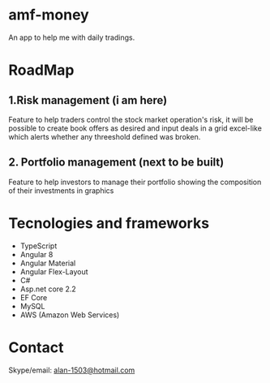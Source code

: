 # amf-money
An app to help me with daily tradings.

<h1>RoadMap</h1>

<h2>1.Risk management (i am here)</h2>
  
<p>Feature to help traders control the stock market operation's risk, it will be possible to create book offers as desired and input deals   in a grid excel-like which alerts whether any threeshold defined was broken.</p>
  
<h2>2. Portfolio management (next to be built)</h2>

 <p>Feature to help investors to manage their portfolio showing the composition of their investments in graphics</p>
 
 <h1>Tecnologies and frameworks</h1>
<ul>
  <li>TypeScript</li>
  <li>Angular 8</li>
  <li>Angular Material</li>
  <li>Angular Flex-Layout</li>
  <li>C#</li>
  <li>Asp.net core 2.2</li>
  <li>EF Core</li>
  <li>MySQL</li>
  <li>AWS (Amazon Web Services)</li>
</ul>

<h1>Contact</h1>

Skype/email: alan-1503@hotmail.com
